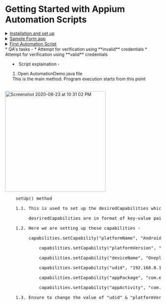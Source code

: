 # Getting Started with Appium Automation Scripts
<details>
  <summary> <ins> Installation and set up </ins></summary>
  
* [Java Installed](https://www.java.com/en/download/help/mac_install.xml) </br>  
* [Set up java_home, android_home in your .profile or .zsh file (default is .profile)](https://youtu.be/y6szNJ4rMZ0) </br>
  * Adb commands should work now, check using “adb devices” in terminal </br>
* Node installed </br>
  * Check if node is present using “npm -v” on terminal in mac </br>
  * [If node is not present, Install node](https://nodejs.org/en/download/) </br>
* [Appium installed (Preferably Appium Desktop)](http://appium.io/) </br>
  * Launch Appium </br>
  * Run Appium Server in default settings and check if the server is running or not. </br>
* [Appium-doctor (optional)](https://www.npmjs.com/package/appium-doctor) </br>
  * Run “appium-doctor --android” in your terminal to check if all dependencies related to Android are installed </br>
* IDE present </br>
  * [Eclipse](https://www.eclipse.org/downloads/) or [IntelliJ](https://www.jetbrains.com/idea/download/#section=mac) </br>
  </details>

<details>
	<summary> <ins> Sample Form app </ins> </summary>
	
* This is a sample app created with basic UI Elements in it.
* Install app-debug.apk from the [here](https://github.com/punitm03/AppiumDemo/blob/master/app-debug.apk)
* Screenshots from the app can be found here ⬇
<div align="center">
<p><ins>Create Account</ins></p>
<img width="727" align = "center" alt="Sign Up" src="https://user-images.githubusercontent.com/46274358/90983699-a9caa180-e58d-11ea-8b48-8cec71e19ea2.png">
</div> 
<div align="center">
<br/><br/>
<p> <ins>Sign In </ins></p>
<img width="727" align = "center" alt="Sign In" src="https://user-images.githubusercontent.com/46274358/90983826-8e13cb00-e58e-11ea-9fec-e0a0044c8d14.png">
</div>

### Test Cases 
* Check if user is able to sign up by providing the details
* Check if error is shown if incorrect user credentials are passed
* Check if "Log in" button is disabled if user enters incorrect credentials 5 times
* Check if user is able to login to the app using the correct credentials and verify the First Name and Last Name in the app
</details>
<details>
	<summary> <ins> First Automation Script </ins> <summary>
* QA's tasks - 
  * Attempt for verification using **invalid** credentials
  * Attempt for verification using **valid** credentials
		
* Script explaination - 

1. Open AutomationDemo.java file.<br/>
   This is the main method. Program execution starts from this point<br/> 
   <br/>   
<img width="325" alt="Screenshot 2020-08-23 at 10 31 02 PM" src="https://user-images.githubusercontent.com/46274358/90984069-67569400-e590-11ea-81b4-8975e4eca38b.png">
    <br/>
<pre>
    setUp() method<br/>
    1.1. This is used to set up the desiredCapabilities which are to be used by a device<br/>
         desriredCapabilities are in format of key-value pairs to demonstrate the properties for a device. Refer - http://appium.io/docs/en/writing-running-appium/caps/ for more info.<br/>
    1.2. Here we are setting up these capabilities - <br/>
         capabilities.setCapability("platformName", "Android");<br/>
		     capabilities.setCapability("platformVersion", "10.0");<br/>
		     capabilities.setCapability("deviceName", "Oneplus5");<br/>
		     capabilities.setCapability("udid", "192.168.0.179:5555");<br/>
		     capabilities.setCapability("appPackage", "com.example.demoapp");<br/>
		     capabilities.setCapability("appActivity", "com.example.demoapp.MainActivity");<br/>
    1.3. Ensure to change the value of "udid" & "platformVersion" as per the device that you are running the scripts on. <br/>
    </pre>
    
</details>    
         
         
